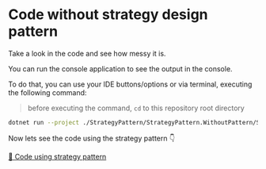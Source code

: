 # Code without strategy design pattern

Take a look in the code and see how messy it is.

You can run the console application to see the output in the console.

To do that, you can use your IDE buttons/options or via terminal, executing the following command:

> before executing the command, `cd` to this repository root directory

```bash
dotnet run --project ./StrategyPattern/StrategyPattern.WithoutPattern/StrategyPattern.WithoutPattern.csproj
```

Now lets see the code using the strategy pattern 👇

[📄 Code using strategy pattern](../StrategyPattern.WithPattern/README.md)